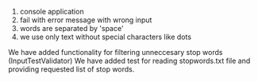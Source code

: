 1) console application
2) fail with error message with wrong input
3) words are separated by 'space'
4) we use only text without special characters like dots

We have added functionality for filtering unneccesary stop words (InputTestValidator)
We have added test for reading stopwords.txt file and providing requested list of stop words.
